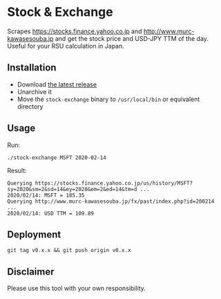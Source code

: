 # Stock & Exchange

Scrapes https://stocks.finance.yahoo.co.jp and http://www.murc-kawasesouba.jp and get the stock price and USD-JPY TTM of the day. Useful for your RSU calculation in Japan.

## Installation

- Download [the latest release](https://github.com/lowply/stock-exchange/releases)
- Unarchive it
- Move the `stock-exchange` binary to `/usr/local/bin` or equivalent directory

## Usage

Run:

```
./stock-exchange MSFT 2020-02-14
```

Result:

```
Querying https://stocks.finance.yahoo.co.jp/us/history/MSFT?sy=2020&sm=2&sd=14&ey=2020&em=2&ed=14&tm=d ...
2020/02/14: MSFT = 185.35
Querying http://www.murc-kawasesouba.jp/fx/past/index.php?id=200214 ...
2020/02/14: USD TTM = 109.89
```

## Deployment

```
git tag v0.x.x && git push origin v0.x.x
```

## Disclaimer

Please use this tool with your own responsibility.
